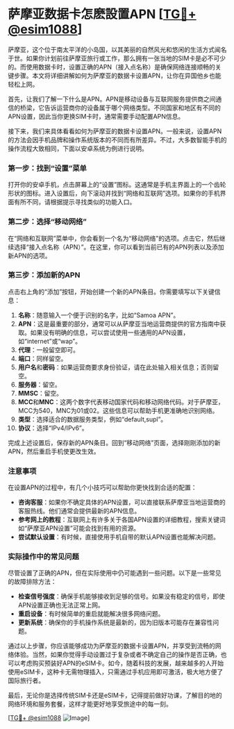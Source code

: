 # 萨摩亚数据卡怎麽設置APN [[TG💪+ @esim1088](https://t.me/s/esim1088)]

萨摩亚，这个位于南太平洋的小岛国，以其美丽的自然风光和悠闲的生活方式闻名于世。如果你计划前往萨摩亚旅行或工作，那么拥有一张当地的SIM卡是必不可少的。而使用数据卡时，设置正确的APN（接入点名称）是确保网络连接顺畅的关键步骤。本文将详细讲解如何为萨摩亚的数据卡设置APN，让你在异国他乡也能轻松上网。

首先，让我们了解一下什么是APN。APN是移动设备与互联网服务提供商之间通信的桥梁，它告诉运营商你的设备属于哪个网络类型。不同国家和地区有不同的APN设置，因此当你更换SIM卡时，通常需要手动配置APN信息。

接下来，我们来具体看看如何为萨摩亚的数据卡设置APN。一般来说，设置APN的方法会因手机品牌和操作系统版本的不同而有所差异。不过，大多数智能手机的操作流程大致相同，下面以安卓系统为例进行说明。

### 第一步：找到“设置”菜单

打开你的安卓手机，点击屏幕上的“设置”图标。这通常是手机主界面上的一个齿轮形状的图标。进入设置后，向下滚动并找到“网络和互联网”选项。如果你的手机界面有所不同，请根据提示寻找类似的功能入口。

### 第二步：选择“移动网络”

在“网络和互联网”菜单中，你会看到一个名为“移动网络”的选项。点击它，然后继续选择“接入点名称（APN）”。在这里，你可以看到当前已有的APN列表以及添加新APN的选项。

### 第三步：添加新的APN

点击右上角的“添加”按钮，开始创建一个新的APN条目。你需要填写以下关键信息：

1. **名称**：随意输入一个便于识别的名字，比如“Samoa APN”。
2. **APN**：这是最重要的部分，通常可以从萨摩亚当地运营商提供的官方指南中获取。如果没有明确的信息，可以尝试使用一些通用的APN设置，如“internet”或“wap”。
3. **代理**：一般留空即可。
4. **端口**：同样留空。
5. **用户名**和**密码**：如果运营商要求身份验证，请在此处输入相关信息；否则留空。
6. **服务器**：留空。
7. **MMSC**：留空。
8. **MCC**和**MNC**：这两个数字代表移动国家代码和移动网络代码。对于萨摩亚，MCC为540，MNC为01或02。这些信息可以帮助手机更准确地识别网络。
9. **类型**：选择适合的数据服务类型，例如“default,supl”。
10. **协议**：选择“IPv4/IPv6”。

完成上述设置后，保存新的APN条目。回到“移动网络”页面，选择刚刚添加的新APN，然后重启手机使更改生效。

### 注意事项

在设置APN的过程中，有几个小技巧可以帮助你更快找到合适的配置：

- **咨询客服**：如果你不确定具体的APN设置，可以直接联系萨摩亚当地运营商的客服热线。他们通常会提供最新的APN信息。
- **参考网上的教程**：互联网上有许多关于各国APN设置的详细教程，搜索关键词如“萨摩亚APN设置”可能会找到有用的资源。
- **尝试默认设置**：有时候，直接使用手机自带的默认APN设置也能解决问题。

### 实际操作中的常见问题

尽管设置了正确的APN，但在实际使用中仍可能遇到一些问题。以下是一些常见的故障排除方法：

- **检查信号强度**：确保手机能够接收到足够的信号。如果没有稳定的信号，即使APN设置正确也无法正常上网。
- **重启设备**：有时候简单的重启就能解决很多网络问题。
- **更新系统**：确保你的手机操作系统是最新的，因为旧版本可能存在兼容性问题。

通过以上步骤，你应该能够成功为萨摩亚的数据卡设置APN，并享受到流畅的网络体验。当然，如果你觉得手动设置过于复杂或者不确定自己的操作是否正确，也可以考虑购买预装好APN的eSIM卡。如今，随着科技的发展，越来越多的人开始使用eSIM卡，这种卡无需物理插入，只需通过手机应用即可激活，极大地方便了国际旅行者。

最后，无论你是选择传统SIM卡还是eSIM卡，记得提前做好功课，了解目的地的网络环境和服务套餐，这样才能更好地享受旅途中的每一刻。

[[TG💪+ @esim1088](https://t.me/s/esim1088) ![Image](https://i.postimg.cc/4NQfJmqS/Snipaste-2025-05-13-00-14-12.png)]
